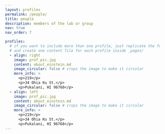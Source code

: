 ```yaml
---
layout: profiles
permalink: /people/
title: people
description: members of the lab or group
nav: true
nav_order: 7

profiles:
  # if you want to include more than one profile, just replicate the following block
  # and create one content file for each profile inside _pages/
  - align: right
    image: prof_pic.jpg
    content: about_einstein.md
    image_circular: false # crops the image to make it circular
    more_info: >
      <p>219</p>
      <p>34 Ohia Ku St.</p>
      <p>Pukalani, HI 96768</p>
  - align: left
    image: prof_pic.jpg
    content: about_einstein.md
    image_circular: false # crops the image to make it circular
    more_info: >
      <p>219</p>
      <p>34 Ohia Ku St.</p>
      <p>Pukalani, HI 96768</p>
---
```

